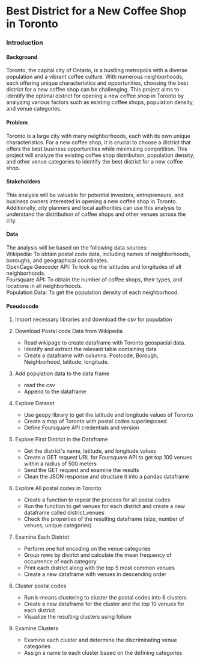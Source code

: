 # Best District for a New Coffee Shop in Toronto
### Introduction
#### Background
Toronto, the capital city of Ontario, is a bustling metropolis with a diverse population and a vibrant coffee culture. With numerous neighborhoods, each offering unique characteristics and opportunities, choosing the best district for a new coffee shop can be challenging. This project aims to identify the optimal district for opening a new coffee shop in Toronto by analyzing various factors such as existing coffee shops, population density, and venue categories.

#### Problem
Toronto is a large city with many neighborhoods, each with its own unique characteristics. For a new coffee shop, it is crucial to choose a district that offers the best business opportunities while minimizing competition. This project will analyze the existing coffee shop distribution, population density, and other venue categories to identify the best district for a new coffee shop.

#### Stakeholders
This analysis will be valuable for potential investors, entrepreneurs, and business owners interested in opening a new coffee shop in Toronto. Additionally, city planners and local authorities can use this analysis to understand the distribution of coffee shops and other venues across the city.

#### Data
The analysis will be based on the following data sources:</br>
Wikipedia: To obtain postal code data, including names of neighborhoods, boroughs, and geographical coordinates.</br>
OpenCage Geocoder API: To look up the latitudes and longitudes of all neighborhoods.</br>
Foursquare API: To obtain the number of coffee shops, their types, and locations in all neighborhoods.</br>
Population Data: To get the population density of each neighborhood.</br>

#### Pseudocode

1. Import necessary libraries and download the csv for population

2. Download Postal code Data from Wikipedia
   - Read wikipage to create dataframe with Toronto geospacial data.
   - Identify and extract the relevant table containing  data
   - Create a dataframe with columns: Postcode, Borough, Neighborhood, latitude, longitude.

3. Add population data to the data frame
   - read the csv 
   - Append to the dataframe

4. Explore Dataset
   - Use geopy library to get the latitude and longitude values of Toronto
   - Create a map of Toronto with postal codes superimposed
   - Define Foursquare API credentials and version

5. Explore First District in the Dataframe
   - Get the district's name, latitude, and longitude values
   - Create a GET request URL for Foursquare API to get top 100 venues within a radius of 500 meters
   - Send the GET request and examine the results
   - Clean the JSON response and structure it into a pandas dataframe

6. Explore All postal codes in Toronto
   - Create a function to repeat the process for all postal codes
   - Run the function to get venues for each district and create a new dataframe called district_venues
   - Check the properties of the resulting dataframe (size, number of venues, unique categories)

7. Examine Each District
   - Perform one hot encoding on the venue categories
   - Group rows by district and calculate the mean frequency of occurrence of each category
   - Print each district along with the top 5 most common venues
   - Create a new dataframe with venues in descending order

8. Cluster postal codes
   - Run k-means clustering to cluster the postal codes into 6 clusters
   - Create a new dataframe for the cluster and the top 10 venues for each district
   - Visualize the resulting clusters using folium

9. Examine Clusters
   - Examine each cluster and determine the discriminating venue categories
   - Assign a name to each cluster based on the defining categories
